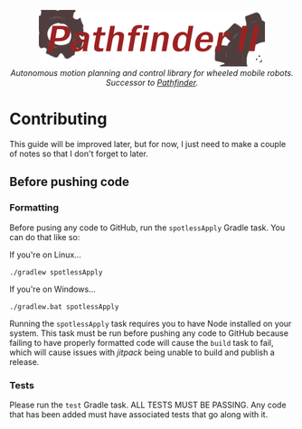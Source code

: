 <p align="center">
<img src="media/pathfinder2-logo.png" alt="Pathfinder2">
<br>
<i>Autonomous motion planning and control library for wheeled mobile robots.</i>
<br>
<i>Successor to <a href="https://github.com/Wobblyyyy/Pathfinder">Pathfinder</a>.</i>
</p>

<h1>Contributing</h1>

This guide will be improved later, but for now, I just need to make a couple of
notes so that I don't forget to later.

<h2>Before pushing code</h2>

<h3>Formatting</h3>

Before pusing any code to GitHub, run the `spotlessApply` Gradle task. You can
do that like so:

If you're on Linux...
```
./gradlew spotlessApply
```

If you're on Windows...
```
./gradlew.bat spotlessApply
```

Running the `spotlessApply` task requires you to have Node installed on your
system. This task must be run before pushing any code to GitHub because failing
to have properly formatted code will cause the `build` task to fail, which will
cause issues with _jitpack_ being unable to build and publish a release.

<h3>Tests</h3>

Please run the `test` Gradle task. ALL TESTS MUST BE PASSING. Any code that has
been added must have associated tests that go along with it.
